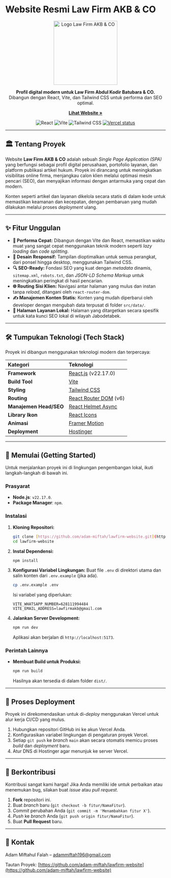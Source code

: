 # Website Resmi Law Firm AKB & CO

<p align="center">
  <img src="https://i.ibb.co/s93KxbzD/logo.webp" alt="Logo Law Firm AKB & CO" width="200"/>
</p>

<p align="center">
  <strong>Profil digital modern untuk Law Firm Abdul Kodir Batubara & CO.</strong>
  <br />
  Dibangun dengan React, Vite, dan Tailwind CSS untuk performa dan SEO optimal.
</p>

<p align="center">
  <a href="https://www.lawfirmakb.com"><strong>Lihat Website »</strong></a>
</p>

<p align="center">
  <img src="https://img.shields.io/badge/React-18.2.0-61DAFB?style=for-the-badge&logo=react" alt="React">
  <img src="https://img.shields.io/badge/Vite-5.x-646CFF?style=for-the-badge&logo=vite" alt="Vite">
  <img src="https://img.shields.io/badge/Tailwind_CSS-3.x-06B6D4?style=for-the-badge&logo=tailwindcss" alt="Tailwind CSS">
  <a href="https://vercel.com/adam-miftah/lawfirm-website"><img src="https://therealsujitk-vercel-badge.vercel.app/?app=lawfirm-website" alt="Vercel status"/></a>
</p>

---

## 🏛️ Tentang Proyek

Website **Law Firm AKB & CO** adalah sebuah *Single Page Application (SPA)* yang berfungsi sebagai profil digital perusahaan, portofolio layanan, dan platform publikasi artikel hukum. Proyek ini dirancang untuk meningkatkan visibilitas online firma, menjangkau calon klien melalui optimasi mesin pencari (SEO), dan menyajikan informasi dengan antarmuka yang cepat dan modern.

Konten seperti artikel dan layanan dikelola secara statis di dalam kode untuk memastikan keamanan dan kecepatan, dengan pembaruan yang mudah dilakukan melalui proses *deployment* ulang.

---

## ✨ Fitur Unggulan

- **🚀 Performa Cepat:** Dibangun dengan Vite dan React, memastikan waktu muat yang sangat cepat menggunakan teknik modern seperti *lazy loading* dan *code splitting*.
- **📱 Desain Responsif:** Tampilan dioptimalkan untuk semua perangkat, dari ponsel hingga desktop, menggunakan Tailwind CSS.
- **🔍 SEO-Ready:** Fondasi SEO yang kuat dengan *metadata* dinamis, `sitemap.xml`, `robots.txt`, dan *JSON-LD Schema Markup* untuk meningkatkan peringkat di hasil pencarian.
- **🌐 Routing Sisi Klien:** Navigasi antar halaman yang mulus dan instan tanpa *reload*, ditangani oleh `react-router-dom`.
- **✍️ Manajemen Konten Statis:** Konten yang mudah diperbarui oleh developer dengan mengubah data terpusat di folder `src/data/`.
- **📍 Halaman Layanan Lokal:** Halaman yang ditargetkan secara spesifik untuk kata kunci SEO lokal di wilayah Jabodetabek.

---

## 🛠️ Tumpukan Teknologi (Tech Stack)

Proyek ini dibangun menggunakan teknologi modern dan terpercaya:

| Kategori | Teknologi |
| :--- | :--- |
| **Framework** | [React.js](https://reactjs.org/) (v22.17.0) |
| **Build Tool** | [Vite](https://vitejs.dev/) |
| **Styling** | [Tailwind CSS](https://tailwindcss.com/) |
| **Routing** | [React Router DOM](https://reactrouter.com/) (v6) |
| **Manajemen Head/SEO** | [React Helmet Async](https://github.com/staylor/react-helmet-async) |
| **Library Ikon** | [React Icons](https://react-icons.github.io/react-icons/) |
| **Animasi** | [Framer Motion](https://www.framer.com/motion/) |
| **Deployment** | [Hostinger](https://www.hostinger.com/) 

---

## 🚀 Memulai (Getting Started)

Untuk menjalankan proyek ini di lingkungan pengembangan lokal, ikuti langkah-langkah di bawah ini.

### Prasyarat

- **Node.js**: `v22.17.0`.
- **Package Manager**: `npm`.

### Instalasi

1.  **Kloning Repositori:**
    ```sh
    git clone [https://github.com/adam-miftah/lawfirm-website.git](https://github.com/adam-miftah/lawfirm-website.git)
    cd lawfirm-website
    ```

2.  **Instal Dependensi:**
    ```sh
    npm install
    ```

3.  **Konfigurasi Variabel Lingkungan:**
    Buat file `.env` di direktori utama dan salin konten dari `.env.example` (jika ada).
    ```sh
    cp .env.example .env
    ```
    Isi variabel yang diperlukan:
    ```env
    VITE_WHATSAPP_NUMBER=628111994484
    VITE_EMAIL_ADDRESS=lawfirmakb@gmail.com
    ```

4.  **Jalankan Server Development:**
    ```sh
    npm run dev
    ```
    Aplikasi akan berjalan di `http://localhost:5173`.

### Perintah Lainnya

-   **Membuat Build untuk Produksi:**
    ```sh
    npm run build
    ```
    Hasilnya akan tersedia di dalam folder `dist/`.

---

## 🚀 Proses Deployment

Proyek ini direkomendasikan untuk di-*deploy* menggunakan Vercel untuk alur kerja CI/CD yang mulus.

1.  Hubungkan repositori GitHub ini ke akun Vercel Anda.
2.  Konfigurasikan variabel lingkungan di pengaturan proyek Vercel.
3.  Setiap `git push` ke *branch* `main` akan secara otomatis memicu proses *build* dan *deployment* baru.
4.  Atur DNS di Hostinger agar menunjuk ke server Vercel.

---

## 🤝 Berkontribusi

Kontribusi sangat kami hargai! Jika Anda memiliki ide untuk perbaikan atau menemukan bug, silakan buat *issue* atau *pull request*.

1.  **Fork** repositori ini.
2.  Buat *branch* baru (`git checkout -b fitur/NamaFitur`).
3.  *Commit* perubahan Anda (`git commit -m 'Menambahkan fitur X'`).
4.  *Push* ke *branch* Anda (`git push origin fitur/NamaFitur`).
5.  Buat **Pull Request** baru.

---

## 📧 Kontak

Adam Miftahul Falah – [adammiftah196@gmail.com](mailto:adammiftah196@gmail.com)

Tautan Proyek: [https://github.com/adam-miftah/lawfirm-website](https://github.com/adam-miftah/lawfirm-website)
